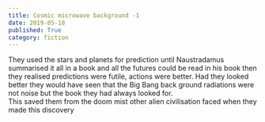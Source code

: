 ```yaml
---
title: Cosmic microwave background -1
date: 2019-05-18
published: True
category: fiction
---
```


They used the stars and planets for prediction until Naustradamus summarised it all in a book and all 
the futures could be read in his book then they realised predictions were futile, actions were better. 
Had they looked better they would have seen that the Big Bang back ground radiations were not noise but 
the book they had always looked for.    
This saved them from the doom mist other alien civilisation faced when they made this discovery
